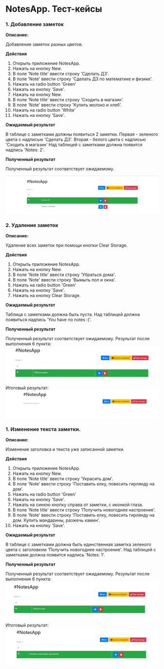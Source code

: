 # NotesApp. Тест-кейсы

### 1. Добавление заметок

**Описание:**

Добавление заметок разных цветов.

**Действия**

1. Открыть приложение NotesApp.
2. Нажать на кнопку New.
3. В поле 'Note title' ввести строку 'Сделать ДЗ'.
4. В поле 'Note' ввести строку 'Сделать ДЗ по математике и физике'.
5. Нажать на radio button 'Green'
6. Нажать на кнопку 'Save'.
7. Нажать на кнопку New.
8. В поле 'Note title' ввести строку 'Сходить в магазин'.
9. В поле 'Note' ввести строку 'Купить молоко и хлеб'.
10. Нажать на radio button 'White'
11. Нажать на кнопку 'Save'.
  
**Ожидаемый результат**

В таблице с заметками должны появиться 2 заметки. Первая - зеленого цвета с надписью 'Сделать ДЗ'. 
Вторая - белого цвета с надписью 'Сходить в магазин'
Над таблицей с заметками должна появится надпись 'Notes: 2'.


**Полученный результат**

Полученный результат соответствует ожидаемому.

![test_case_one](./img/test_case_one.png)


### 2. Удаление заметок

**Описание:**

Удаление всех заметок при помощи кнопки Clear Storage.

**Действия**

1. Открыть приложение NotesApp.
2. Нажать на кнопку New.
3. В поле 'Note title' ввести строку 'Убраться дома'.
4. В поле 'Note' ввести строку 'Вымыть пол и окна'.
5. Нажать на radio button 'Green'
6. Нажать на кнопку 'Save'.
7. Нажать на кнопку Clear Storage.

**Ожидаемый результат**

Таблица с заметками должна быть пуста. Над таблицей должна появиться надпись 'You have no notes :('.

**Полученный результат**

Полученный результат соответствует ожидаемому.
Результат после выполнения 6 пункта:
![test_case_two2](./img/notes_case_two2.png)
Итоговый результат:
![test_case_two](./img/notes_case_two.png)


### 1. Изменение текста заметки.

**Описание:**

Изменение заголовка и текста уже записанной заметки.

**Действия**

1. Открыть приложение NotesApp.
2. Нажать на кнопку New.
3. В поле 'Note title' ввести строку 'Украсить дом'.
4. В поле 'Note' ввести строку 'Поставить елку, повесить гирлянду на дом'.
5. Нажать на radio button 'Green'
6. Нажать на кнопку 'Save'.
7. Нажать на синюю кнопку справа от заметки, с иконкой глаза.
8. В поле 'Note title' ввести строку 'Получить новогоднее настроение'.
9. В поле 'Note' ввести строку 'Поставить елку, повесить гирлянду на дом. Купить мандарины, разжечь камин'.
10. Нажать на кнопку 'Save'.

**Ожидаемый результат**

В таблице с заметками должна быть единственная заметка зеленого цвета с заголовком 'Получить новогоднее настроение'.
Над таблицей с заметками должна появится надпись 'Notes: 1'.

**Полученный результат**

Полученный результат соответствует ожидаемому.
Результат после выполнения 6 пункта:
![test_case_three1](./img/notes_case_three1.png)
Итоговый результат:
![test_case_three2](./img/notes_case_three2.png)
